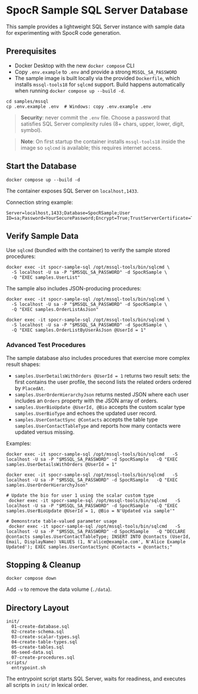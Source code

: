 # SpocR Sample SQL Server Database

This sample provides a lightweight SQL Server instance with sample data for experimenting with SpocR code generation.

## Prerequisites

- Docker Desktop with the new `docker compose` CLI
- Copy `.env.example` to `.env` and provide a strong `MSSQL_SA_PASSWORD`
- The sample image is built locally via the provided `Dockerfile`, which installs `mssql-tools18` for `sqlcmd` support. Build happens automatically when running `docker compose up --build -d`.

```
cd samples/mssql
cp .env.example .env  # Windows: copy .env.example .env
```

> **Security**: never commit the `.env` file. Choose a password that satisfies SQL Server complexity rules (8+ chars, upper, lower, digit, symbol).

> **Note**: On first startup the container installs `mssql-tools18` inside the image so `sqlcmd` is available; this requires internet access.

## Start the Database

```
docker compose up --build -d
```

The container exposes SQL Server on `localhost,1433`.

Connection string example:

```
Server=localhost,1433;Database=SpocRSample;User ID=sa;Password=YourSecurePassword;Encrypt=True;TrustServerCertificate=True;
```

## Verify Sample Data

Use `sqlcmd` (bundled with the container) to verify the sample stored procedures:

```
docker exec -it spocr-sample-sql /opt/mssql-tools/bin/sqlcmd \
  -S localhost -U sa -P "$MSSQL_SA_PASSWORD" -d SpocRSample \
  -Q "EXEC samples.UserList"
```

The sample also includes JSON-producing procedures:

```
docker exec -it spocr-sample-sql /opt/mssql-tools/bin/sqlcmd \
  -S localhost -U sa -P "$MSSQL_SA_PASSWORD" -d SpocRSample \
  -Q "EXEC samples.OrderListAsJson"

docker exec -it spocr-sample-sql /opt/mssql-tools/bin/sqlcmd \
  -S localhost -U sa -P "$MSSQL_SA_PASSWORD" -d SpocRSample \
  -Q "EXEC samples.OrderListByUserAsJson @UserId = 1"
```

### Advanced Test Procedures

The sample database also includes procedures that exercise more complex result shapes:

- `samples.UserDetailsWithOrders @UserId = 1` returns two result sets: the first contains the user profile, the second lists the related orders ordered by `PlacedAt`.
- `samples.UserOrderHierarchyJson` returns nested JSON where each user includes an `Orders` property with the JSON array of orders.
- `samples.UserBioUpdate @UserId, @Bio` accepts the custom scalar type `samples.UserBioType` and echoes the updated user record.
- `samples.UserContactSync @Contacts` accepts the table type `samples.UserContactTableType` and reports how many contacts were updated versus missing.

Examples:

```
docker exec -it spocr-sample-sql /opt/mssql-tools/bin/sqlcmd   -S localhost -U sa -P "$MSSQL_SA_PASSWORD" -d SpocRSample   -Q "EXEC samples.UserDetailsWithOrders @UserId = 1"

docker exec -it spocr-sample-sql /opt/mssql-tools/bin/sqlcmd   -S localhost -U sa -P "$MSSQL_SA_PASSWORD" -d SpocRSample   -Q "EXEC samples.UserOrderHierarchyJson"

# Update the bio for user 1 using the scalar custom type
 docker exec -it spocr-sample-sql /opt/mssql-tools/bin/sqlcmd   -S localhost -U sa -P "$MSSQL_SA_PASSWORD" -d SpocRSample   -Q "EXEC samples.UserBioUpdate @UserId = 1, @Bio = N'Updated via sample'"

# Demonstrate table-valued parameter usage
 docker exec -it spocr-sample-sql /opt/mssql-tools/bin/sqlcmd   -S localhost -U sa -P "$MSSQL_SA_PASSWORD" -d SpocRSample   -Q "DECLARE @contacts samples.UserContactTableType; INSERT INTO @contacts (UserId, Email, DisplayName) VALUES (1, N'alice@example.com', N'Alice Example Updated'); EXEC samples.UserContactSync @Contacts = @contacts;"
```

## Stopping & Cleanup

```
docker compose down
```

Add `-v` to remove the data volume (`./data`).

## Directory Layout

```
init/
  01-create-database.sql
  02-create-schema.sql
  03-create-scalar-types.sql
  04-create-table-types.sql
  05-create-tables.sql
  06-seed-data.sql
  07-create-procedures.sql
scripts/
  entrypoint.sh
```

The entrypoint script starts SQL Server, waits for readiness, and executes all scripts in `init/` in lexical order.
